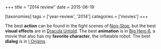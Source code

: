+++
title = "2014 review"
date = 2015-06-19

[taxonomies]
tags = ['year-review', '2014']
categories = ['movies']
+++

The best **action** can be found in the fight scenes of [Non-Stop], but
the best **visual effects** are in [Dracula Untold]. The best
**animation** is in [Big Hero 6], a movie that also has my **favorite
character**, the inflatable robot. The best **dialog** is in [I
Origins].

  [Non-Stop]: http://movies.tshepang.net/non-stop
  [Dracula Untold]: http://movies.tshepang.net/dracula-untold
  [Big Hero 6]: http://movies.tshepang.net/big-hero-6
  [I Origins]: http://movies.tshepang.net/i-origins
